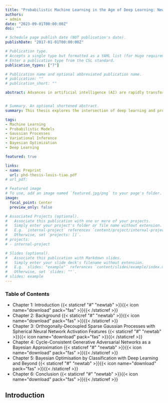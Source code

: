 ```yaml
---
title: "Probabilistic Machine Learning in the Age of Deep Learning: New Perspectives for Gaussian Processes, Bayesian Optimization and Beyond (PhD Thesis)"
authors:
- admin
date: "2023-09-01T00:00:00Z"
doi: ""

# Schedule page publish date (NOT publication's date).
publishDate: "2017-01-01T00:00:00Z"

# Publication type.
# Accepts a single type but formatted as a YAML list (for Hugo requirements).
# Enter a publication type from the CSL standard.
publication_types: ["7"]

# Publication name and optional abbreviated publication name.
# publication: ""
# publication_short: ""

abstract: Advances in artificial intelligence (AI) are rapidly transforming our world, with systems now matching or surpassing human capabilities in areas ranging from game-playing to scientific discovery. Much of this progress traces back to machine learning (ML), particularly deep learning and its ability to uncover meaningful patterns and representations in data. However, true intelligence in AI demands more than raw predictive power; it requires a principled approach to making decisions under uncertainty. This highlights the necessity of probabilistic ML, which offers a systematic framework for reasoning about the unknown through probability theory and Bayesian inference. Gaussian processes (GPs) stand out as a quintessential probabilistic model, offering flexibility, data efficiency, and well-calibrated uncertainty estimates. They are integral to many sequential decision-making algorithms, notably Bayesian optimisation (BO), which has emerged as an indispensable tool for optimising expensive and complex black-box objective functions. While considerable efforts have focused on improving gp scalability, performance gaps persist in practice when compared against neural networks (NNs) due in large to its lack of representation learning capabilities. This, among other natural deficiencies of GPs, has hampered the capacity of BO to address critical real-world optimisation challenges. This thesis aims to unlock the potential of deep learning within probabilistic methods and reciprocally lend probabilistic perspectives to deep learning. The contributions include improving approximations to bridge the gap between GPs and NNs, providing a new formulation of BO that seamlessly accommodates deep learning methods to tackle complex optimisation problems, as well as a probabilistic interpretation of a powerful class of deep generative models for image style transfer. By enriching the interplay between deep learning and probabilistic ML, this thesis advances the foundations of AI and facilitates the development of more capable and dependable automated decision-making systems.


# Summary. An optional shortened abstract.
summary: This thesis explores the intersection of deep learning and probabilistic machine learning to enhance the capabilities of artificial intelligence. It addresses the limitations of Gaussian processes (GPs) in practical applications, particularly in comparison to neural networks (NNs), and proposes advancements such as improved approximations and a novel formulation of Bayesian optimization (BO) that seamlessly integrates deep learning methods. The contributions aim to enrich the interplay between deep learning and probabilistic ML, advancing the foundations of AI and fostering the development of more capable and reliable automated decision-making systems.

tags:
- Machine Learning
- Probabilistic Models
- Gaussian Processes
- Variational Inference
- Bayesian Optimization
- Deep Learning

featured: true

links:
- name: Preprint
  url: phd-thesis-louis-tiao.pdf
# url_pdf: 

# Featured image
# To use, add an image named `featured.jpg/png` to your page's folder. 
image:
  focal_point: Center
  preview_only: false

# Associated Projects (optional).
#   Associate this publication with one or more of your projects.
#   Simply enter your project's folder or file name without extension.
#   E.g. `internal-project` references `content/project/internal-project/index.md`.
#   Otherwise, set `projects: []`.
# projects:
# - internal-project

# Slides (optional).
#   Associate this publication with Markdown slides.
#   Simply enter your slide deck's filename without extension.
#   E.g. `slides: "example"` references `content/slides/example/index.md`.
#   Otherwise, set `slides: ""`.
# slides: example
---
```


### Table of Contents

- Chapter 1: Introduction {{< staticref "#" "newtab" >}}{{< icon name="download" pack="fas" >}}{{< /staticref >}}
- Chapter 2: Background {{< staticref "#" "newtab" >}}{{< icon name="download" pack="fas" >}}{{< /staticref >}}
- Chapter 3: Orthogonally-Decoupled Sparse Gaussian Processes with Spherical Neural Network Activation Features {{< staticref "#" "newtab" >}}{{< icon name="download" pack="fas" >}}{{< /staticref >}}
- Chapter 4: Cycle-Consistent Generative Adversarial Networks as a Bayesian Approximation {{< staticref "#" "newtab" >}}{{< icon name="download" pack="fas" >}}{{< /staticref >}}
- Chapter 5: Bayesian Optimisation by Classification with Deep Learning and Beyond {{< staticref "#" "newtab" >}}{{< icon name="download" pack="fas" >}}{{< /staticref >}}
- Chapter 6: Conclusion {{< staticref "#" "newtab" >}}{{< icon name="download" pack="fas" >}}{{< /staticref >}}

## Introduction

<!-- 
{{% callout note %}}
Create your slides in Markdown - click the *Slides* button to check out the example.
{{% /callout %}}

Add the publication's **full text** or **supplementary notes** here. You can use rich formatting such as including [code, math, and images](https://wowchemy.com/docs/content/writing-markdown-latex/).

## Introduction

- {{< staticref "uploads/cv-louis-tiao.pdf" "newtab" >}}{{< icon name="download" pack="fas" >}} Background{{< /staticref >}} 
 -->
